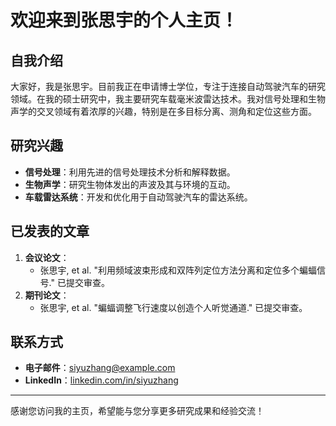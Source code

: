 # 欢迎来到张思宇的个人主页！

## 自我介绍
大家好，我是张思宇。目前我正在申请博士学位，专注于连接自动驾驶汽车的研究领域。在我的硕士研究中，我主要研究车载毫米波雷达技术。我对信号处理和生物声学的交叉领域有着浓厚的兴趣，特别是在多目标分离、测角和定位这些方面。

## 研究兴趣
- **信号处理**：利用先进的信号处理技术分析和解释数据。
- **生物声学**：研究生物体发出的声波及其与环境的互动。
- **车载雷达系统**：开发和优化用于自动驾驶汽车的雷达系统。

## 已发表的文章
1. **会议论文**：
   - 张思宇, et al. "利用频域波束形成和双阵列定位方法分离和定位多个蝙蝠信号." 已提交审查。
2. **期刊论文**：
   - 张思宇, et al. "蝙蝠调整飞行速度以创造个人听觉通道." 已提交审查。

## 联系方式
- **电子邮件**：[siyuzhang@example.com](mailto:siyuzhang@example.com)
- **LinkedIn**：[linkedin.com/in/siyuzhang](https://www.linkedin.com/in/siyuzhang)

---
感谢您访问我的主页，希望能与您分享更多研究成果和经验交流！
